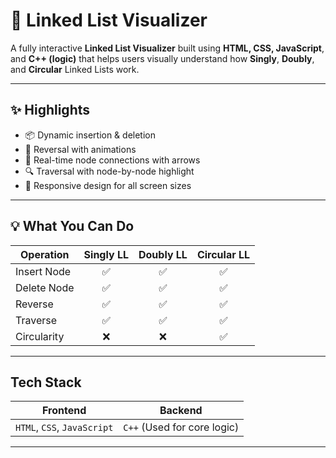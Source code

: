 # 🔗 Linked List Visualizer
A fully interactive **Linked List Visualizer** built using **HTML, CSS, JavaScript**, and **C++ (logic)** that helps users visually understand how **Singly**, **Doubly**, and **Circular** Linked Lists work.

---

## ✨ Highlights

- 📦 Dynamic insertion & deletion
- 🔄 Reversal with animations
- 📍 Real-time node connections with arrows
- 🔍 Traversal with node-by-node highlight
- 📐 Responsive design for all screen sizes

---

## 💡 What You Can Do

| Operation       | Singly LL | Doubly LL | Circular LL |
|----------------|:---------:|:---------:|:------------:|
| Insert Node    | ✅        | ✅        | ✅           |
| Delete Node    | ✅        | ✅        | ✅           |
| Reverse        | ✅        | ✅        | ✅           |
| Traverse       | ✅        | ✅        | ✅           |
| Circularity    | ❌        | ❌        | ✅           |

---

## Tech Stack

| Frontend       | Backend   |
|----------------|-----------|
|`HTML`, `CSS`, `JavaScript` | `C++` (Used for core logic)

---


